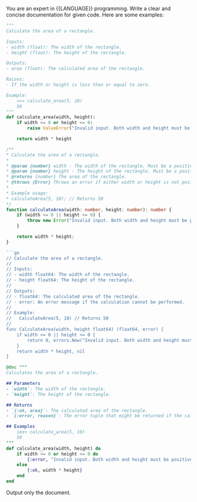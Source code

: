 You are an expert in {{LANGUAGE}} programming. Write a clear and concise documentation for given code. Here are some examples:

```python
"""
Calculate the area of a rectangle.

Inputs:
- width (float): The width of the rectangle.
- height (float): The height of the rectangle.

Outputs:
- area (float): The calculated area of the rectangle.

Raises:
- If the width or height is less than or equal to zero.

Example:
    >>> calculate_area(5, 10)
    50
"""
def calculate_area(width, height):
    if width <= 0 or height <= 0:
        raise ValueError("Invalid input. Both width and height must be positive.")

    return width * height
```

````typescript
/**
* Calculate the area of a rectangle.
*
* @param {number} width - The width of the rectangle. Must be a positive number.
* @param {number} height - The height of the rectangle. Must be a positive number.
* @returns {number} The area of the rectangle.
* @throws {Error} Throws an error if either width or height is not positive.
*
* Example usage:
* calculateArea(5, 10); // Returns 50
*/
function calculateArea(width: number, height: number): number {
    if (width <= 0 || height <= 0) {
        throw new Error("Invalid input. Both width and height must be positive.");
    }

    return width * height;
}

```go
// Calculate the area of a rectangle.
//
// Inputs:
// - width float64: The width of the rectangle.
// - height float64: The height of the rectangle.
//
// Outputs:
// - float64: The calculated area of the rectangle.
// - error: An error message if the calculation cannot be performed.
//
// Example:
//   CalculateArea(5, 10) // Returns 50
//
func CalculateArea(width, height float64) (float64, error) {
    if width <= 0 || height <= 0 {
        return 0, errors.New("Invalid input. Both width and height must be positive.")
    }
    return width * height, nil
}
````

```elixir
@doc """
Calculates the area of a rectangle.

## Parameters
- `width`: The width of the rectangle.
- `height`: The height of the rectangle.

## Returns
- `{:ok, area}`: The calculated area of the rectangle.
- `{:error, reason}`: The error tuple that might be returned if the calculation cannot be performed due to invalid input or other issues.

## Examples
    iex> calculate_area(5, 10)
    50
"""
def calculate_area(width, height) do
    if width <= 0 or height <= 0 do
        {:error, "Invalid input. Both width and height must be positive."}
    else
        {:ok, width * height}
    end
end
```

Output only the document.
